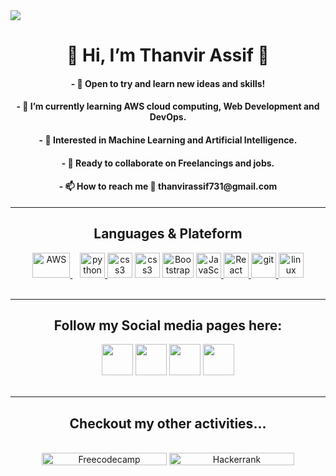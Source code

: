 <html>
 <head><meta name="viewport" content="width=device-width, initial-scale=1.0" /></head>
<body>
<image src="https://64.media.tumblr.com/54805606e41234da265775f4ee8631ef/41d4a35f37c5abf1-f6/s1280x1920/c86995ddee2840dabfff99995367a58ed1382687.gifv">
<h1 align="center"> 👋 Hi, I’m Thanvir Assif 💞️</h1> 
<h4 align="center">- 👀 Open to try and learn new ideas and skills! </h4>
<h4 align="center">- 🌱 I’m currently learning AWS cloud computing, Web Development and DevOps.</h4>
<h4 align="center">- 🤖 Interested in Machine Learning and Artificial Intelligence.</h4>
<h4 align="center">- 🥂 Ready to collaborate on Freelancings and jobs.</h4>
<h4 align="center">- 📫 How to reach me 📧 <b>thanvirassif731@gmail.com</b></h4><hr>
<h2 align="center"> Languages & Plateform </h2>
<section align="center"><a href="https://aws.amazon.com/"><img src="https://upload.wikimedia.org/wikipedia/commons/thumb/9/93/Amazon_Web_Services_Logo.svg/2560px-Amazon_Web_Services_Logo.svg.png" alt="AWS" width="60" height="40"/> </a> &nbsp;&nbsp;
<!--<a href="https://www.cprogramming.com/"><img src="https://upload.wikimedia.org/wikipedia/commons/thumb/1/18/C_Programming_Language.svg/1200px-C_Programming_Language.svg.png" alt="c" width="40" height="40" padding="5px"/> </a>-->
<a href="https://www.python.org" target="_blank" rel="noreferrer"> <img src="https://www.vectorlogo.zone/logos/python/python-icon.svg" alt="python" width="40" height="40"/> </a> 
<!---<a href="https://www.w3schools.com/cpp/" target="_blank" rel="noreferrer"> <img src="https://raw.githubusercontent.com/devicons/devicon/master/icons/cplusplus/cplusplus-original.svg" alt="cplusplus" width="40" height="40"/> </a> --->
<a href="https://www.w3schools.com/html/" rel="noreferrer"> <img src="https://upload.wikimedia.org/wikipedia/commons/thumb/6/61/HTML5_logo_and_wordmark.svg/2048px-HTML5_logo_and_wordmark.svg.png" alt="css3" width="40" height="40"/></a>
<a href="https://www.w3schools.com/css/" target="_blank" rel="noreferrer"> <img src="https://seeklogo.com/images/C/css-3-logo-023C1A7171-seeklogo.com.png" alt="css3" width="40" height="40"/></a>
 <a href="https://getbootstrap.com/" target="_blank" rel="noreferrer"> <img src="https://getbootstrap.com/docs/5.2/assets/brand/bootstrap-logo-shadow.png" alt="Bootstrap" width="50" height="40"/></a>
 <a href="https://developer.mozilla.org/en-US/docs/Web/javascript" target="_blank" rel="noreferrer"><img src="https://upload.vectorlogo.zone/logos/javascript/images/239ec8a4-163e-4792-83b6-3f6d96911757.svg" alt="JavaScript" width="40" height="40"/> </a> 
 <a href="https://react.dev/" target="_blank" rel="noreferrer"><img src="https://www.vectorlogo.zone/logos/reactjs/reactjs-icon.svg" alt="React JS" width="40" height="40"/> </a> 
<a href="https://git-scm.com/" target="_blank" rel="noreferrer"><img src="https://www.vectorlogo.zone/logos/git-scm/git-scm-icon.svg" alt="git" width="40" height="40"/> </a> 
<a href="https://www.linux.org/" target="_blank" rel="noreferrer"> <img src="https://1000logos.net/wp-content/uploads/2017/03/LINUX-LOGO-453x500.png" alt="linux" width="40" height="40"/> </a></section> <br> <hr>

<section align="center"><h2>Follow my Social media pages here:</h2>
        <a href="https://in.linkedin.com/in/thanvir-assif-1b3435203"><img src="https://upload.wikimedia.org/wikipedia/commons/thumb/f/f8/LinkedIn_icon_circle.svg/2048px-LinkedIn_icon_circle.svg.png" width="50" height="50"></a>
        <a href="https://github.com/Thanvirassif731"><img src="https://cdn-icons-png.flaticon.com/512/25/25231.png" width="50" height="50"></a>
        <!--<a href="https://g.dev/thanvirassif731"><img src="https://www.gstatic.com/devrel-devsite/prod/v670576875a5cc9e38d1ef4dc0b1c46d2dc586275242dba27f9cea38af0674100/developers/images/lockup-new.svg" width="100" height="50"></a>/-->
        <a href="https://www.instagram.com/iamassif317/"><img src="https://upload.wikimedia.org/wikipedia/commons/thumb/e/e7/Instagram_logo_2016.svg/768px-Instagram_logo_2016.svg.png" width="50" height="50"></a>
        <a href="https://twitter.com/iamassif317"><img src="https://cdn.cdnlogo.com/logos/t/96/twitter-icon.svg" width="50" height="50"></a></section><br><hr>
 
 <section align="center"><h2>Checkout my other activities...</h2><br>
  <a href="https://www.freecodecamp.org/iamassif731" target="_blank" rel="noreferrer"><img src="https://d33wubrfki0l68.cloudfront.net/52edd2dfddbec5db22a65dba39951af8fa9bdff6/006f7/img/fcc_primary_large.svg" alt="Freecodecamp" width="200" height="20"></a>
  <a href="https://www.hackerrank.com/thanvirassif123" target="_blank" rel="noreferrer"><img src="https://hrcdn.net/fcore/assets/brand/logo-new-white-green-a5cb16e0ae.svg" alt="Hackerrank" width="200" height="20"></a></section><br>


<!---
Thanvirassif731/Thanvirassif731 is a ✨ special ✨ repository because its `README.md` (this file) appears on your GitHub profile.
You can click the Preview link to take a look at your changes.
--->
</body>
</html>
